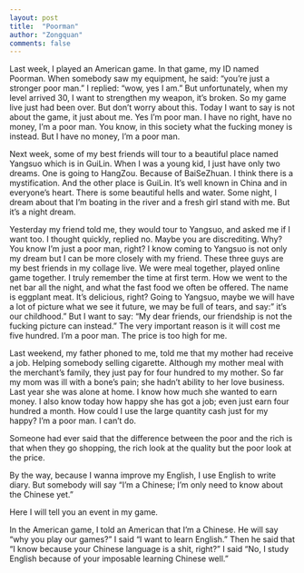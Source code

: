```yaml
---
layout: post
title:  "Poorman"
author: "Zongquan"
comments: false
---
```


Last week, I played an American game. In that game, my ID named Poorman. When somebody saw my equipment, he said: “you’re just a stronger poor man.” I replied: “wow, yes I am.” But unfortunately, when my level arrived 30, I want to strengthen my weapon, it’s broken. So my game live just had been over.
But don’t worry about this. Today I want to say is not about the game, it just about me. Yes I’m poor man. I have no right, have no money, I’m a poor man. You know, in this society what the fucking money is instead. But I have no money, I’m a poor man.

Next week, some of my best friends will tour to a beautiful place named Yangsuo which is in GuiLin. When I was a young kid, I just have only two dreams. One is going to HangZou. Because of BaiSeZhuan. I think there is a mystification. And the other place is GuiLin. It’s well known in China and in everyone’s heart. There is some beautiful hells and water. Some night, I dream about that I’m boating in the river and a fresh girl stand with me. But it’s a night dream.

Yesterday my friend told me, they would tour to Yangsuo, and asked me if I want too. I thought quickly, replied no. Maybe you are discrediting. Why? You know I’m just a poor man, right? I know coming to Yangsuo is not only my dream but I can be more closely with my friend. These three guys are my best friends in my collage live. We were meal together, played online game together. I truly remember the time at first term. How we went to the net bar all the night, and what the fast food we often be offered. The name is eggplant meat. It’s delicious, right? Going to Yangsuo, maybe we will have a lot of picture what we see it future, we may be full of tears, and say:” it’s our childhood.” But I want to say: “My dear friends, our friendship is not the fucking picture can instead.” The very important reason is it will cost me five hundred. I’m a poor man. The price is too high for me.

Last weekend, my father phoned to me, told me that my mother had receive a job. Helping somebody selling cigarette. Although my mother meal with the merchant’s family, they just pay for four hundred to my mother. So far my mom was ill with a bone’s pain; she hadn’t ability to her love business. Last year she was alone at home. I know how much she wanted to earn money. I also know today how happy she has got a job; even just earn four hundred a month. How could I use the large quantity cash just for my happy? I’m a poor man. I can’t do.

Someone had ever said that the difference between the poor and the rich is that when they go shopping, the rich look at the quality but the poor look at the price.

By the way, because I wanna improve my English, I use English to write diary. But somebody will say “I’m a Chinese; I’m only need to know about the Chinese yet.”

Here I will tell you an event in my game.

In the American game, I told an American that I’m a Chinese. He will say “why you play our games?” I said “I want to learn English.” Then he said that “I know because your Chinese language is a shit, right?” I said “No, I study English because of your imposable learning Chinese well.”
